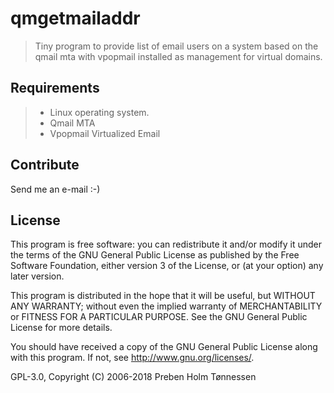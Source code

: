 # qmgetmailaddr
> Tiny program to provide list of email users on a system based on the qmail mta with vpopmail installed as management for virtual domains.

## Requirements

> * Linux operating system.
> * Qmail MTA
> * Vpopmail Virtualized Email

## Contribute

Send me an e-mail :-)

## License

 This program is free software: you can redistribute it and/or modify it
 under the terms of the GNU General Public License as published by the Free
 Software Foundation, either version 3 of the License, or (at your option)
 any later version.
 
 This program is distributed in the hope that it will be useful, but WITHOUT
 ANY WARRANTY; without even the implied warranty of  MERCHANTABILITY or
 FITNESS FOR A PARTICULAR PURPOSE. See the GNU General Public License for
 more details.
 
 You should have received a copy of the GNU General Public License along with
 this program.  If not, see <http://www.gnu.org/licenses/>.

GPL-3.0, Copyright (C) 2006-2018 Preben Holm Tønnessen